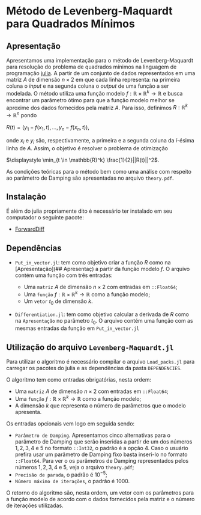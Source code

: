 # Método de Levenberg-Maquardt para Quadrados Mínimos


## Apresentação



Apresentamos uma implementação para o método de Levenberg-Maquardt para resolução do problema de quadrados mínimos na linguagem de programação [julia](https://julialang.org/). A partir de um conjunto de dados representados em uma matriz $A$ de dimensão $n \times 2$ em que cada linha representa: na primeira coluna o $\textit{input}$ e na segunda coluna o $\textit{output}$ de uma função a ser modelada. O método utiliza uma função modelo $f: \mathbb{R} \times \mathbb{R}^k \rightarrow \mathbb{R}$ e busca encontrar um parâmetro ótimo para que a função modelo melhor se aproxime dos dados fornecidos pela matriz $A$. Para isso, definimos $R: \mathbb{R}^k \rightarrow \mathbb{R}^n$ pondo 

$R(t) =(y_1 - f(x_1,t), \ldots, y _n - f(x_n,t))$,
 
onde $x_i$ e $y_i$ são, respectivamente, a primeira e a segunda coluna da $i$-ésima linha de $A$. Assim, o objetivo é resolver o problema de otimização


$\displaystyle \min_{t \in \mathbb{R}^k} \frac{1}{2}||R(t)||^2$.

As condições teóricas para o método bem como uma análise com respeito ao parâmetro de Damping são apresentadas no arquivo `theory.pdf`.

   




## Instalação


É além do julia propriamente dito é necessário ter instalado em seu computador o seguinte pacote:

 - [ForwardDiff](https://github.com/JuliaDiff/ForwardDiff.jl)


## Dependências


* `Put_in_vector.jl`: tem como objetivo criar a função $R$ como na [Apresentação](## Apresentaç) a partir da função modelo $f$. O arquivo contém uma função com três entradas:
    - Uma `matriz` $A$ de dimensão $n \times 2$ com entradas em `::Float64`;
    -  Uma `função` $f: \mathbb{R} \times \mathbb{R}^k \rightarrow \mathbb{R}$ como a função modelo;
    -  Um `vetor` $t_0$ de dimensão $k$.

* `Differentiation.jl`: tem como objetivo calcular a derivada de $R$ como na `Apresentação` no parâmetro $t_0$. O arquivo contém uma função com as mesmas entradas da função em `Put_in_vector.jl`
    
    




## Utilização do arquivo `Levenberg-Maquardt.jl`


Para utilizar o algoritmo é necessário compilar o arquivo `Load_packs.jl` para carregar os pacotes do julia e as dependências da pasta `DEPENDENCIES`.

O algoritmo tem como entradas obrigatórias, nesta ordem:

 * Uma `matriz` $A$ de dimensão $n \times 2$ com entradas em `::Float64`;
 * Uma `função` $f: \mathbb{R} \times \mathbb{R}^k \rightarrow \mathbb{R}$ como a função modelo;
 * A dimensão $k$ que representa o número de parâmetros que o modelo apresenta.

Os entradas opcionais vem logo em seguida sendo:
 * `Parâmetro de Damping`. Apresentamos cinco alternativas para o parâmetro de Damping que serão inseridas a partir de um dos números $1,2,3,4$ e $5$ no formato `::Int32`, o padrão é a opção $4$. Caso o usuário prefira usar um parâmetro de Damping fixo basta inseri-lo no formato `::Float64`. Para ver o os parâmetros de Damping representados pelos números $1,2,3,4$ e $5$, veja o arquivo `theory.pdf`;
 * `Precisão de parada`, o padrão é $10^{-5}$;
 * `Número máximo de iterações`, o padrão é $1000$.

O retorno do algoritmo são, nesta ordem, um vetor com os parâmetros para a função modelo de acordo com o dados fornecidos pela matriz e o número de iterações utilizadas.

